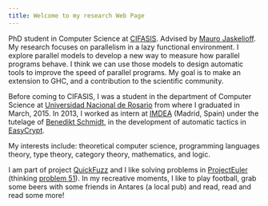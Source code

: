 ```yaml
---
title: Welcome to my research Web Page
---
```


PhD student in Computer Science at [CIFASIS](http://www.cifasis-conicet.gov.ar). Advised by
[Mauro Jaskelioff](http://www.fceia.unr.edu.ar/~mauro/). My research focuses on
parallelism in a lazy functional environment. I explore parallel models
to develop a new way to measure how parallel programs behave. I think we can use
those models to design automatic tools to improve the speed of parallel
programs. My goal is to make 
an extension to GHC, and a contribution to the scientific community.

Before coming to CIFASIS, I was a student in the department of Computer
Science at [Universidad Nacional de Rosario](http://web.fceia.unr.edu.ar/) from
where I graduated in March, 2015.  In 2013, I worked as intern at
[IMDEA](https://software.imdea.org/) (Madrid, Spain) under the tutelage of
[Benedikt Schmidt](http://beschmi.net/), in the development of automatic
tactics in [EasyCrypt](https://www.easycrypt.info/trac/).

My interests include: theoretical computer science, programming languages
theory, type theory, category theory, mathematics, and logic.

I am part of project [QuickFuzz](http://quickfuzz.org/) and I like solving problems
in [ProjectEuler](https://projecteuler.net/) (thinking [problem 51](https://projecteuler.net/problem=51)).
In my recreative moments, I like to play football, grab some beers with
some friends in Antares (a local pub) and read, read and read some more!
